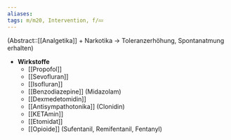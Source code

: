 ```yaml
---
aliases: 
tags: m/m20, Intervention, f/💤
---
```

(Abstract::[[Analgetika]] + Narkotika → Toleranzerhöhung, Spontanatmung erhalten)
- **Wirkstoffe**
	- [[Propofol]]
	- [[Sevofluran]]
	- [[Isofluran]]
	- [[Benzodiazepine]] (Midazolam)
	- [[Dexmedetomidin]]
	- [[Antisympathotonika]] (Clonidin)
	- [[KETAmin]]
	- [[Etomidat]]
	- [[Opioide]] (Sufentanil, Remifentanil, Fentanyl)